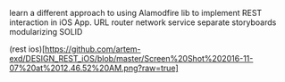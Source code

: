 learn a different approach to using Alamodfire lib to implement REST interaction in iOS App.
URL router
network service
separate storyboards
modularizing
SOLID

(rest ios)[https://github.com/artem-exd/DESIGN_REST_iOS/blob/master/Screen%20Shot%202016-11-07%20at%2012.46.52%20AM.png?raw=true]